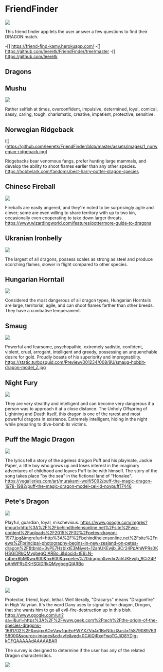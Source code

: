 # FriendFinder

![](https://github.com/leeretk/FriendFinder/blob/master/assets/images/friendfinderDragon.JPG)


This friend finder app lets the user answer a few questions to find their DRAGON match. 


-[] https://friend-find-kamy.herokuapp.com/
-[] https://github.com/leeretk/FriendFinder/tree/master
-[] https://github.com/leeretk

## Dragons

## Mushu 
![](https://github.com/leeretk/FriendFinder/blob/master/assets/images/10_mushu.jpg)

Rather selfish at times, overconfident, impulsive, determined, loyal, comical, sassy, caring, tough, charismatic, creative, impatient, protective, sensitive.


## Norwegian Ridgeback
![]\(https://github.com/leeretk/FriendFinder/blob/master/assets/images/1_norwegian-ridgeback.jpg)

Ridgebacks bear venomous fangs, prefer hunting large mammals, and develop the ability to shoot flames earlier than any other species. https://hobbylark.com/fandoms/best-harry-potter-dragon-species

## Chinese Fireball
![](https://github.com/leeretk/FriendFinder/blob/master/assets/images/2_chinese-fireball.jpg)

Fireballs are easily angered, and they're noted to be surprisingly agile and clever; some are even willing to share territory with up to two kin, occasionally even cooperating to take down larger threats.  https://www.wizardingworld.com/features/pottermore-guide-to-dragons

## Ukranian Ironbelly
![](https://github.com/leeretk/FriendFinder/blob/master/assets/images/3_ukranian-ironbelly.jpg)

The largest of all dragons, possess scales as strong as steel and produce scorching flames, slower in flight compared to other species. 

## Hungarian Horntail
![](https://github.com/leeretk/FriendFinder/blob/master/assets/images/4_hungarian-horntail.jpg)

Considered the most dangerous of all dragon types, Hungarian Horntails are large, territorial, agile, and can shoot flames farther than other breeds. They have a combative temperament.


## Smaug
![](https://github.com/leeretk/FriendFinder/blob/master/assets/images/5_smaug.jpg)

Powerful and fearsome, psychopathic, extremely sadistic, confident, violent, cruel, arrogant, intelligent and greedy, possessing an unquenchable desire for gold. Proudly boasts of his superiority and impregnability. https://static.turbosquid.com/Preview/001234/008/8U/smaug-hobbit-dragon-model_Z.jpg


## Night Fury
![](https://github.com/leeretk/FriendFinder/blob/master/assets/images/6_night-fury.jpg)

They are very stealthy and intelligent and can become very dangerous if a person was to approach it at a close distance.  The Unholy Offspring of Lightning and Death Itself, this dragon is one of the rarest and most powerful dragons in existence.  Extremely intelligent, hiding in the night while preparing to dive-bomb its victims. 

## Puff the Magic Dragon
![](https://github.com/leeretk/FriendFinder/blob/master/assets/images/7_puff-magic.jpg)

The lyrics tell a story of the ageless dragon Puff and his playmate, Jackie Paper, a little boy who grows up and loses interest in the imaginary adventures of childhood and leaves Puff to be with himself. The story of the song takes place "by the sea" in the fictional land of "Honalee".
https://vegalleries.com/art/murakami-wolf/5092/puff-the-magic-dragon-1978-1982/puff-the-magic-dragon-model-cel-id-novpuff17446


## Pete's Dragon
![](https://github.com/leeretk/FriendFinder/blob/master/assets/images/8_petes-dragon.jpg)

Playful, guardian, loyal, mischevious. https://www.google.com/imgres?imgurl=http%3A%2F%2Fbehindthelensonline.net%2Fsite%2Fwp-content%2Fuploads%2F2015%2F02%2Fpetes-dragon-1977.jpg&imgrefurl=http%3A%2F%2Fbehindthelensonline.net%2Fsite%2Fnews%2Fprincipal-photography-begins-in-new-zealand-on-petes-dragon%2F&tbnid=3vPE7HzbIxtE3M&vet=12ahUKEwjb_9Cr24PpAhWPRs0KHSGiDRkQMygbegQIARBo..i&docid=tE9LN-n4bex6bM&w=800&h=600&q=petes%20dragon&ved=2ahUKEwjb_9Cr24PpAhWPRs0KHSGiDRkQMygbegQIARBo


## Drogon
![](https://github.com/leeretk/FriendFinder/blob/master/assets/images/9_drogon.jpg)

Protector, friend, loyal, lethal. Well literally, "Dracarys" means "Dragonfire" in High Valyrian. It's the word Dany uses to signal to her dragon, Drogon, that she wants him to go all evil-fire-destruction up in this bish. https://www.google.com/url?sa=i&url=https%3A%2F%2Fwww.geek.com%2Ftech%2Fthe-origin-of-the-species-dragons-1661702%2F&psig=AOvVaw1quEqFWYXZVq4c1BvNtbzt&ust=1587908976358000&source=images&cd=vfe&ved=0CAIQjRxqFwoTCJiO8YDjg-kCFQAAAAAdAAAAABAR


The survey is designed to determine if the user has any of the related Dragon characteristics. 

![](https://github.com/leeretk/FriendFinder/blob/master/assets/images/survey.JPG)